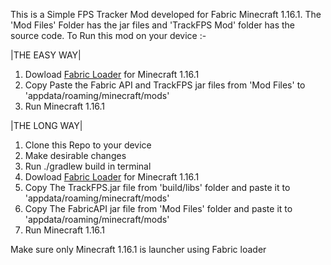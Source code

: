 This is a Simple FPS Tracker Mod developed for Fabric Minecraft 1.16.1. The 'Mod Files' Folder has the jar files and 'TrackFPS Mod' folder has the source code. To Run this mod on your device :-

|THE EASY WAY|
1) Dowload [Fabric Loader](https://fabricmc.net/use/installer/) for Minecraft 1.16.1
2) Copy Paste the Fabric API and TrackFPS jar files from 'Mod Files' to 'appdata/roaming/minecraft/mods'
3) Run Minecraft 1.16.1 

|THE LONG WAY|
1) Clone this Repo to your device
2) Make desirable changes
3) Run ./gradlew build in terminal
4) Dowload [Fabric Loader](https://fabricmc.net/use/installer/) for Minecraft 1.16.1
5) Copy The TrackFPS.jar file from 'build/libs' folder and paste it to 'appdata/roaming/minecraft/mods' 
6) Copy The FabricAPI jar file from 'Mod Files' folder and paste it to 'appdata/roaming/minecraft/mods'
7) Run Minecraft 1.16.1 

Make sure only Minecraft 1.16.1 is launcher using Fabric loader
